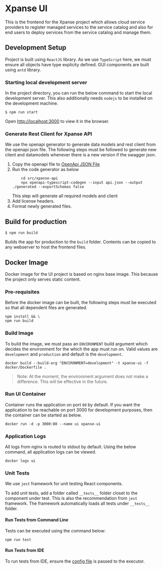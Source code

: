 # Xpanse UI

This is the frontend for the Xpanse project which allows cloud service providers to register managed services to the
service catalog and also for end users to deploy services from the service catalog and manage them.

## Development Setup

Project is built using `ReactJS` library. As we use `TypeScript` here, we must ensure all objects have type explicity
defined.
GUI components are built using `antd` library.

### Starting local development server

In the project directory, you can run the below command to start the local development server. This also additionally
needs `nodejs` to be installed on the development machine.

```shell
$ npm run start
```

Open [http://localhost:3000](http://localhost:3000) to view it in the browser.

### Generate Rest Client for Xpanse API

We use the openapi generator to generate data models and rest client from the openapi json file.
The following steps must be followed to generate new client and datamodels whenever there is a new version if the
swagger json.

1. Copy the openapi file to [OpenApi JSON File](src/xpanse-api/api.json)
2. Run the code generator as below
    ```shell
        cd src/xpanse-api
        npx openapi-typescript-codegen --input api.json --output ./generated --exportSchemas false
    ```
    This step will generate all required models and client
3. Add license headers.
4. Format newly generated files.

## Build for production

```shell
$ npm run build
```

Builds the app for production to the `build` folder. Contents can be copied to any webserver to host the frontend files.

## Docker Image

Docker image for the UI project is based on nginx base image. This because the project only serves static content.

### Pre-requisites

Before the docker image can be built, the following steps must be executed so that all dependent files are generated.

```shell
npm install && \
npm run build
```

### Build Image

To build the image, we must pass an `ENVIRONMENT` build argument which decides the environment for the which the app
must run on. Valid values are `development` and `production` and default is the `development`.

```shell
docker build --build-arg "ENVIRONMENT=development" -t xpanse-ui -f docker/Dockerfile .
```

> Note: At the moment, the environment argument does not make a difference. This will be effective in the future.

### Run UI Container

Container runs the application on port `80` by default. If you want the application to be reachable on port 3000 for
development purposes, then the container can be started as below.

```shell
docker run -d -p 3000:80 --name ui xpanse-ui
```

### Application Logs

All logs from nginx is routed to stdout by default. Using the below command, all application logs can be viewed.

```shell
docker logs ui
```

### Unit Tests

We use `jest` framework for unit testing React components.

To add unit tests, add a folder called `__tests__` folder closet to the component under test. This is also the
recommendation from `jest` framework. The framework automatically loads all tests under `__tests__` folder.

#### Run Tests from Command Line

Tests can be executed using the command below:

```shell
npm run test
```

#### Run Tests from IDE

To run tests from IDE, ensure the [config file](jest.config.json) is passed to the executor.
